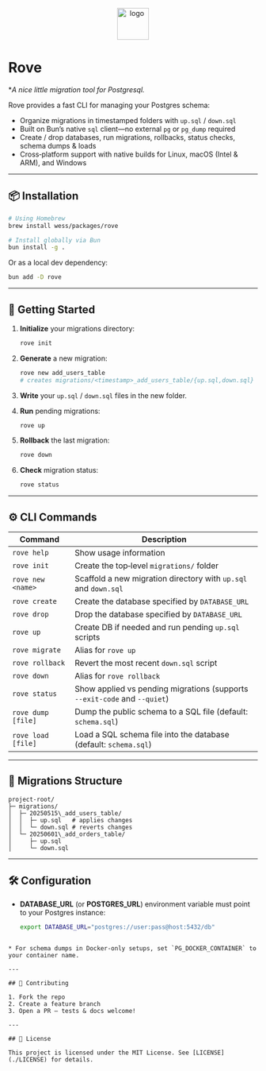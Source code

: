 <p align="center">
  <img src="assets/logo.png" alt="logo" width="64" height="64" />
</p>

# Rove

**A nice little migration tool for Postgresql.*

Rove provides a fast CLI for managing your Postgres schema:

* Organize migrations in timestamped folders with `up.sql` / `down.sql`
* Built on Bun’s native `sql` client—no external `pg` or `pg_dump` required
* Create / drop databases, run migrations, rollbacks, status checks, schema dumps & loads
* Cross‑platform support with native builds for Linux, macOS (Intel & ARM), and Windows

---

## 📦 Installation

```bash
# Using Homebrew
brew install wess/packages/rove
```

```bash
# Install globally via Bun
bun install -g .
```

Or as a local dev dependency:

```bash
bun add -D rove
```

---

## 🚀 Getting Started

1. **Initialize** your migrations directory:

   ```bash
   rove init
   ```

2. **Generate** a new migration:

   ```bash
   rove new add_users_table
   # creates migrations/<timestamp>_add_users_table/{up.sql,down.sql}
   ```

3. **Write** your `up.sql` / `down.sql` files in the new folder.

4. **Run** pending migrations:

   ```bash
   rove up
   ```

5. **Rollback** the last migration:

   ```bash
   rove down
   ```

6. **Check** migration status:

   ```bash
   rove status
   ```

---

## ⚙️ CLI Commands

| Command             | Description                                                               |
| ------------------- | ------------------------------------------------------------------------- |
| `rove help`        | Show usage information                                                    |
| `rove init`        | Create the top‑level `migrations/` folder                                 |
| `rove new <name>`  | Scaffold a new migration directory with `up.sql` and `down.sql`           |
| `rove create`      | Create the database specified by `DATABASE_URL`                           |
| `rove drop`        | Drop the database specified by `DATABASE_URL`                             |
| `rove up`          | Create DB if needed and run pending `up.sql` scripts                      |
| `rove migrate`     | Alias for `rove up`                                                      |
| `rove rollback`    | Revert the most recent `down.sql` script                                  |
| `rove down`        | Alias for `rove rollback`                                                |
| `rove status`      | Show applied vs pending migrations (supports `--exit-code` and `--quiet`) |
| `rove dump [file]` | Dump the public schema to a SQL file (default: `schema.sql`)              |
| `rove load [file]` | Load a SQL schema file into the database (default: `schema.sql`)          |

---

## 📂 Migrations Structure

```
project-root/
├─ migrations/
│  ├─ 20250515\_add_users_table/
│  │  ├─ up.sql   # applies changes
│  │  └─ down.sql # reverts changes
│  └─ 20250601\_add_orders_table/
│     ├─ up.sql
│     └─ down.sql

````

---

## 🛠️ Configuration

- **DATABASE_URL** (or **POSTGRES_URL**) environment variable must point to your Postgres instance:
  ```bash
  export DATABASE_URL="postgres://user:pass@host:5432/db"
````

* For schema dumps in Docker-only setups, set `PG_DOCKER_CONTAINER` to your container name.

---

## 🤝 Contributing

1. Fork the repo
2. Create a feature branch
3. Open a PR — tests & docs welcome!

---

## 📄 License

This project is licensed under the MIT License. See [LICENSE](./LICENSE) for details.
